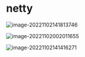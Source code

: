 # netty

![image-20221102141813746](README.assets/image-20221102141813746.png)

![image-20221102002011655](README.assets/image-20221102002011655.png)

![image-20221102141416271](README.assets/image-20221102141416271.png)
